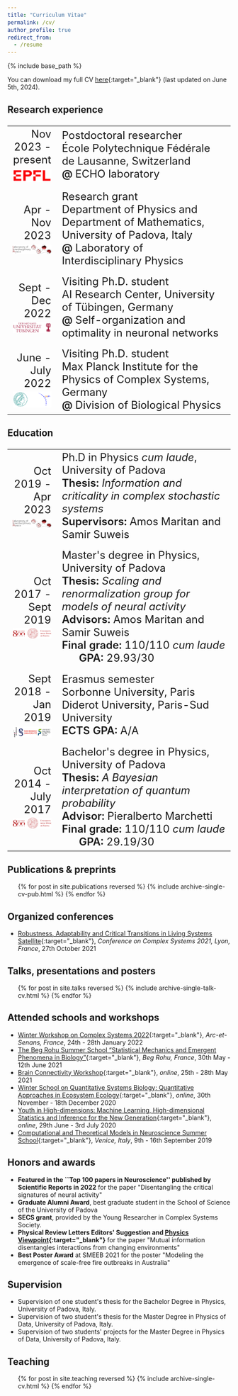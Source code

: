 ```yaml
---
title: "Curriculum Vitae"
permalink: /cv/
author_profile: true
redirect_from:
  - /resume
---
```


{% include base_path %}

You can download my full CV [here](/files/CV_Nicoletti_2024-06-05.pdf){:target="_blank"}<!--_--> (last updated on June 5th, 2024).

## Research experience
<font size="5">
<table>
<tr>
    <td width="22%"><div align="right">Nov 2023 - present<br>
	  <img src='/images/epfl_logo.png' style="padding-top:7px;display:block;margin-right:10px;" width="130"></div>
    </td>
    <td width="80%">Postdoctoral researcher<br>
    École Polytechnique Fédérale de Lausanne, Switzerland<br>
    <span style="font-weight:600">@</span> ECHO laboratory<br>
   </td>
  </tr>

  <td></td>


  <tr>
    <td width="22%"><div align="right">Apr - Nov 2023<br>
	  <img src='/images/FINAL_liph-logo_red_text.png' style="padding-top:7px;display: block;margin-right:7px;" width="150"></div>
    </td>
    <td width="80%">
    Research grant<br>
    Department of Physics and Department of Mathematics, University of Padova, Italy<br>
    <span style="font-weight:600">@</span> Laboratory of Interdisciplinary Physics<br>
   </td>
  </tr>

  <td></td>


  <tr>
    <td width="22%"><div align="right">Sept - Dec 2022<br>
    <img src='/images/tubingen.png' style="padding-top:5px; display: block; margin-right:10px;" width="150"></div>
    </td>
    <td width="80%">
    Visiting Ph.D. student <br>
    AI Research Center, University of Tübingen, Germany<br>
    <span style="font-weight:600">@</span> Self-organization and optimality in neuronal networks<br>
   </td>
  </tr>

  <td></td>

  <tr>
    <td width="22%"><div align="right">June - July 2022<br>
	  <img src='/images/mpipks.png' style="padding-top:4px; display: block; margin-right:0px;" width="150"></div>
    </td>
    <td width="80%">Visiting Ph.D. student<br>
    Max Planck Institute for the Physics of Complex Systems, Germany<br>
	  <span style="font-weight:600">@</span> Division of Biological Physics<br>
   </td>
  </tr>
</table>
</font>


## Education
<font size="5">
<table>
  <tr>
    <td width="22%"><div align="right">Oct 2019 - Apr 2023<br>
	  <img src='/images/FINAL_liph-logo_red_text.png' style="padding-top:7px;display: block;margin-right:7px;" width="150"></div>
    </td>
    <td width="80%">Ph.D in Physics <i>cum laude</i>, University of Padova<br>
       <span style="font-weight:600">Thesis:</span> <i>Information and criticality in complex stochastic systems</i><br>
	     <span style="font-weight:600">Supervisors:</span> Amos Maritan and Samir Suweis
   </td>
  </tr>

  <td></td>

  <tr>
    <td width="22%"><div align="right">Oct 2017 - Sept 2019<br>
		<img src="/images/logo_800anni.png" style="padding-top: 4px;display: block;margin-right:7px;" width="150"></div></td>
		<td width="80%">Master's degree in Physics, University of Padova<br>
      <span style="font-weight:600">Thesis:</span> <i>Scaling and renormalization group for models of neural activity</i><br>
	    <span style="font-weight:600">Advisors:</span> Amos Maritan and Samir Suweis<br>
      <span style="font-weight:600">Final grade:</span> 110/110 <i>cum laude</i> &nbsp; &nbsp; &nbsp;
      <span style="font-weight:600">GPA:</span> 29.93/30
    </td>
  </tr>

  <td></td>

  <tr>
    <td width="22%"><div align="right">Sept 2018 - Jan 2019<br>
		<img src="/images/logo_paris.png" style="padding-top: 7px;display: block;margin-right:7px;" width="150"></div></td>
		<td width="80%">Erasmus semester<br>
    Sorbonne University, Paris Diderot University, Paris-Sud University<br>
    <span style="font-weight:600">ECTS GPA:</span> A/A
    </td>
  </tr>

  <td></td>

  <tr>
    <td width="22%"><div align="right">Oct 2014 - July 2017<br>
		<img src="/images/logo_800anni.png" style="padding-top: 4px;display: block;margin-right:7px;" width="150"></div></td>
		<td width="80%">Bachelor's degree in Physics, University of Padova<br>
      <span style="font-weight:600">Thesis:</span> <i>A Bayesian interpretation of quantum probability</i><br>
	    <span style="font-weight:600">Advisor:</span> Pieralberto Marchetti<br>
      <span style="font-weight:600">Final grade:</span> 110/110 <i>cum laude</i> &nbsp; &nbsp; &nbsp;
      <span style="font-weight:600">GPA:</span> 29.19/30
    </td>
  </tr>
</table>
</font>

<!---
## Funding
<font size="5">
<table>
  <tr>
    <td width="22%"><div align="right">Jan 2023 - Nov 2023<br>
		<img src="/images/logo_800anni.png" style="padding-top: 4px;display: block;margin-right:7px;" width="150"></div></td>
    <td width="80%">
	  <span style="font-weight:600">Research grant, Department of Mathematics, University of Padova</span><br>
    <span style="font-weight:600">Project: </span><i>Mathematical models for complex living systems: critical emergent phenomena from network interaction and optimization</i><br>
    <span style="font-weight:600">Amount: </span> € 23,889.84 <br>
   </td>
  </tr>
<td></td>
  <tr>
    <td width="22%"><div align="right">Oct 2019 - Dec 2022<br>
		<img src="/images/logo_800anni.png" style="padding-top: 4px;display: block;margin-right:7px;" width="150"></div></td>
    <td width="80%">
	  <span style="font-weight:600">Doctoral fellowship, University of Padova</span><br>
    <span style="font-weight:600">Amount: </span> ≈ € 70,000.00 <br>
   </td>
  </tr>
</table>
</font>
-->

## Publications & preprints
  <ul>{% for post in site.publications reversed %}
    {% include archive-single-cv-pub.html %}
  {% endfor %}</ul>


## Organized conferences
* [Robustness, Adaptability and Critical Transitions in Living Systems Satellite](https://liphlab.github.io/REACT2021){:target="_blank"}<!--_-->, *Conference on Complex Systems 2021, Lyon, France*, 27th October 2021

## Talks, presentations and posters
  <ul>{% for post in site.talks reversed %}
    {% include archive-single-talk-cv.html %}
  {% endfor %}</ul>

## Attended schools and workshops
* [Winter Workshop on Complex Systems 2022](https://wwcs2022.github.io/){:target="_blank"}<!--_-->, *Arc-et-Senans, France*, 24th - 28th January 2022
* [The Beg Rohu Summer School “Statistical Mechanics and Emergent
Phenomena in Biology”](https://www.ipht.fr/Meetings/BegRohu2021/index.html){:target="_blank"}<!--_-->, *Beg Rohu, France*, 30th May - 12th June 2021
* [Brain Connectivity Workshop](https://www.physicsoflife.org.uk/physics-of-brains.html){:target="_blank"}<!--_-->, *online*, 25th - 28th May 2021
* [Winter School on Quantitative Systems Biology: Quantitative Approaches in Ecosystem Ecology](http://indico.ictp.it/event/9131/){:target="_blank"}<!--_-->, *online*, 30th November - 18th December 2020
* [Youth in High-dimensions: Machine Learning, High-dimensional Statistics and Inference for the New Generation](http://indico.ictp.it/event/9409/){:target="_blank"}<!--_-->, *online*, 29th June - 3rd July 2020
* [Computational and Theoretical Models in Neuroscience Summer School](https://liphlab.github.io/ContamiNeuro/){:target="_blank"}<!--_-->, *Venice, Italy*, 9th - 16th September 2019


## Honors and awards
* **Featured in the ``Top 100 papers in Neuroscience'' published by Scientific Reports in 2022** for the paper "Disentangling the critical signatures of neural activity"
* **Graduate Alumni Award**, best graduate student in the School of Science of the University of Padova
* **SECS grant**, provided by the Young Researcher in Complex Systems Society.
* **Physical Review Letters Editors' Suggestion and [Physics Viewpoint](https://physics.aps.org/articles/v14/162){:target="_blank"}<!--_-->** for the paper "Mutual information disentangles interactions from changing environments"
* **Best Poster Award** at SMEEB 2021 for the poster "Modeling the emergence of scale-free fire outbreaks in Australia"

## Supervision
* Supervision of one student's thesis for the Bachelor Degree in Physics, University of Padova, Italy.
* Supervision of two student's thesis for the Master Degree in Physics of Data, University of Padova, Italy.
* Supervision of two students' projects for the Master Degree in Physics of Data, University of Padova, Italy.


## Teaching
  <ul>{% for post in site.teaching reversed %}
    {% include archive-single-cv.html %}
  {% endfor %}</ul>
